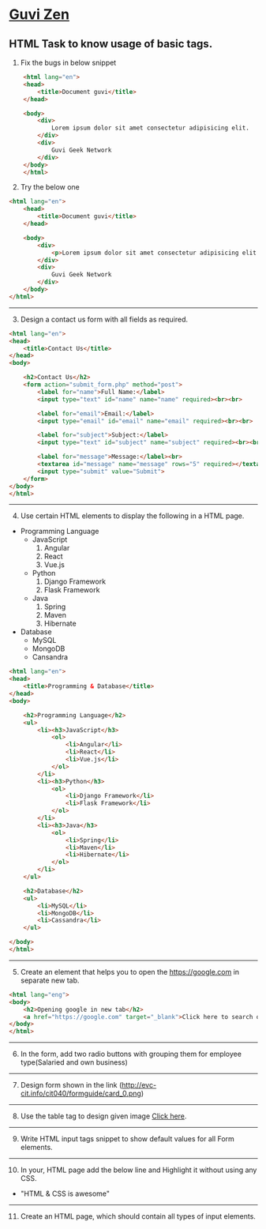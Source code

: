 # [Guvi Zen](https://www.guvi.io/zen/)

## HTML Task to know usage of basic tags.

1. Fix the bugs in below snippet

```HTML
    <html lang="en">
    <head>
        <title>Document guvi</title>
    </head>

    <body>
        <div>
            Lorem ipsum dolor sit amet consectetur adipisicing elit.
        </div>
        <div>
            Guvi Geek Network
        </div>
    </body>
    </html>
```
2. Try the below one

```HTML
<html lang="en">
    <head>
        <title>Document guvi</title>
    </head>

    <body>
        <div>
            <p>Lorem ipsum dolor sit amet consectetur adipisicing elit.</p>
        </div>
        <div>
            Guvi Geek Network
        </div>
    </body>
</html>
```

---

3. Design a contact us form with all fields as required.
```HTML
<html lang="en">
<head>
    <title>Contact Us</title>
</head>
<body>

    <h2>Contact Us</h2>
    <form action="submit_form.php" method="post">
        <label for="name">Full Name:</label>
        <input type="text" id="name" name="name" required><br><br>

        <label for="email">Email:</label>
        <input type="email" id="email" name="email" required><br><br>

        <label for="subject">Subject:</label>
        <input type="text" id="subject" name="subject" required><br><br>

        <label for="message">Message:</label><br>
        <textarea id="message" name="message" rows="5" required></textarea><br><br>
        <input type="submit" value="Submit">
    </form>
</body>
</html>
```

---

4. Use certain HTML elements to display the following in a HTML page.

- Programming Language
  - JavaScript
    1. Angular
    2. React
    3. Vue.js
  - Python
    1. Django Framework
    2. Flask Framework
  - Java
    1. Spring
    2. Maven
    3. Hibernate
- Database
  - MySQL
  - MongoDB
  - Cansandra

```HTML
<html lang="en">
<head>
    <title>Programming & Database</title>
</head>
<body>

    <h2>Programming Language</h2>
    <ul>
        <li><h3>JavaScript</h3>
            <ol>
                <li>Angular</li>
                <li>React</li>
                <li>Vue.js</li>
            </ol>
        </li>
        <li><h3>Python</h3>
            <ol>
                <li>Django Framework</li>
                <li>Flask Framework</li>
            </ol>
        </li>
        <li><h3>Java</h3>
            <ol>
                <li>Spring</li>
                <li>Maven</li>
                <li>Hibernate</li>
            </ol>
        </li>
    </ul>

    <h2>Database</h2>
    <ul>
        <li>MySQL</li>
        <li>MongoDB</li>
        <li>Cassandra</li>
    </ul>

</body>
</html>
```
---

5. Create an element that helps you to open the https://google.com in separate new tab.
```HTML
<html lang="eng">
<body>
    <h2>Opening google in new tab</h2>
    <a href="https://google.com" target="_blank">Click here to search on Google</a>
</body>
</html>
```
---

6. In the form, add two radio buttons with grouping them for employee type(Salaried and own business)

---

7. Design form shown in the link (http://evc-cit.info/cit040/formguide/card_0.png)

---

8. Use the table tag to design given image [Click here](https://www.bapugraphics.com/assets/img/port_upload_dir/table-4.jpg).

---

9. Write HTML input tags snippet to show default values for all Form elements.

---

10. In your, HTML page add the below line and Highlight it without using any CSS.

- "HTML & CSS is awesome"

---

11. Create an HTML page, which should contain all types of input elements.
